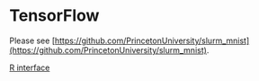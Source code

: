 # TensorFlow

Please see [https://github.com/PrincetonUniversity/slurm_mnist](https://github.com/PrincetonUniversity/slurm_mnist).

[R interface](https://oncomputingwell.princeton.edu/2019/06/installing-and-using-tensorflow-with-r)

